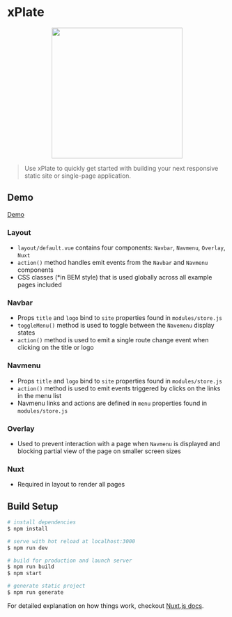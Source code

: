 # xPlate

<p align="center"><img align="center" height="300px" src="https://xplate.netlify.com/img/preview.png"/></p>

> Use xPlate to quickly get started with building your next responsive static site or single-page application. 

## Demo
[Demo](https://xplate.netlify.com)


### Layout
* `layout/default.vue` contains four components: `Navbar`, `Navmenu`, `Overlay`, `Nuxt`
* `action()` method handles emit events from the `Navbar` and `Navmenu` components
* CSS classes (*in BEM style) that is used globally across all example pages included 

### Navbar
* Props `title` and `logo` bind to `site` properties found in `modules/store.js`
* `toggleMenu()` method is used to toggle between the `Navemenu` display states
* `action()` method is used to emit a single route change event when clicking on the title or logo 

### Navmenu
* Props `title` and `logo` bind to `site` properties found in `modules/store.js`
* `action()` method is used to emit events triggered by clicks on the links in the menu list
* Navmenu links and actions are defined in `menu` properties found in `modules/store.js`

### Overlay
* Used to prevent interaction with a page when `Navmenu` is displayed and blocking partial view of the page on smaller screen sizes

### Nuxt
* Required in layout to render all pages

## Build Setup

``` bash
# install dependencies
$ npm install

# serve with hot reload at localhost:3000
$ npm run dev

# build for production and launch server
$ npm run build
$ npm start

# generate static project
$ npm run generate
```

For detailed explanation on how things work, checkout [Nuxt.js docs](https://nuxtjs.org).

